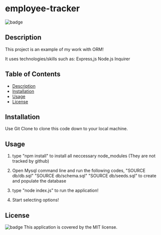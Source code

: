 # employee-tracker

![badge](https://img.shields.io/badge/license-MIT-brightgreen)<br />
    
## Description

This project is an example of my work with ORM!

It uses technologies/skills such as:
Express,js
Node.js
Inquirer

## Table of Contents
- [Description](#description)
- [Installation](#installation)
- [Usage](#usage)
- [License](#license)

## Installation

Use Git Clone to clone this code down to your local machine.

## Usage

1. type "npm install" to install all neccessary node_modules (They are not tracked by github) 

2. Open Mysql command line and run the following codes, "SOURCE db/db.sql" "SOURCE db/schema.sql" "SOURCE db/seeds.sql" to create and populate the database

3. type "node index.js" to run the application!  

4. Start selecting options!

## License

![badge](https://img.shields.io/badge/license-MIT-brightgreen)
This application is covered by the MIT license. 